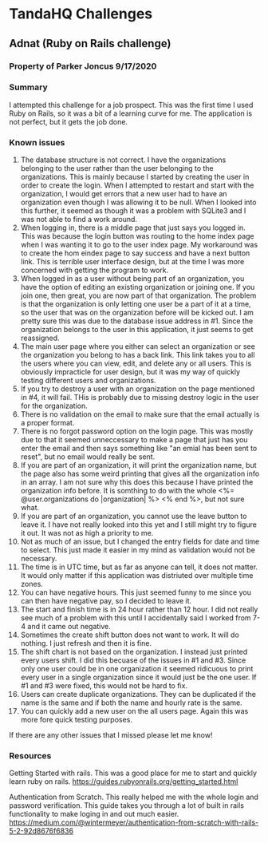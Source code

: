 # TandaHQ Challenges
## Adnat (Ruby on Rails challenge)
### Property of Parker Joncus 9/17/2020

### Summary
I attempted this challenge for a job prospect. This was the first time I used Ruby on Rails, so it was a bit of a learning curve for me. The application is not perfect, but it gets the job done.

### Known issues
1. The database structure is not correct. I have the organizations belonging to the user rather than the user belonging to the organizations. This is mainly because I started by creating the user in order to create the login. When I attempted to restart and start with the organization, I would get errors that a new user had to have an organization even though I was allowing it to be null. When I looked into this further, it seemed as though it was a problem with SQLite3 and I was not able to find a work around. 
2. When logging in, there is a middle page that just says you logged in. This was because the login button was routing to the home index page when I was wanting it to go to the user index page. My workaround was to create the hom eindex page to say success and have a next button link. This is terrible user interface design, but at the time I was more concerned with getting the program to work. 
3. When logged in as a user without being part of an organization, you have the option of editing an existing organization or joining one. If you join one, then great, you are now part of that organization. The problem is that the organization is only letting one user be a part of it at a time, so the user that was on the organization before will be kicked out. I am pretty sure this was due to the database issue address in #1. Since the organization belongs to the user in this application, it just seems to get reassigned. 
4. The main user page where you either can select an organization or see the organization you belong to has a back link. This link takes you to all the users where you can view, edit, and delete any or all users. This is obviously impracticle for user design, but it was my way of quickly testing different users and organizations. 
5. If you try to destroy a user with an organization on the page mentioned in #4, it will fail. THis is probably due to missing destroy logic in the user for the organization. 
6. There is no validation on the email to make sure that the email actually is a proper format. 
7. There is no forgot password option on the login page. This was mostly due to that it seemed unneccessary to make a page that just has you enter the email and then says something like "an emial has been sent to reset", but no email would really be sent.
8. If you are part of an organization, it will print the organization name, but the page also has some weird printing that gives all the organization info in an array. I am not sure why this does this because I have printed the organization info before. It is somthing to do with the whole <%= @user.organizations do |organization| %> <% end %>, but not sure what. 
9. If you are part of an organization, you cannot use the leave button to leave it. I have not really looked into this yet and I still might try to figure it out. It was not as high a priority to me. 
10. Not as much of an issue, but I changed the entry fields for date and time to select. This just made it easier in my mind as validation would not be necessary. 
11. The time is in UTC time, but as far as anyone can tell, it does not matter. It would only matter if this application was distriuted over multiple time zones. 
12. You can have negative hours. This just seemed funny to me since you can then have negative pay, so I decided to leave it. 
13. The start and finish time is in 24 hour rather than 12 hour. I did not really see much of a problem with this until I accidentally said I worked from 7-4 and it came out negative. 
14. Sometimes the create shift button does not want to work. It will do nothing. I just refresh and then it is fine. 
15. The shift chart is not based on the organization. I instead just printed every users shift. I did this becuase of the issues in #1 and #3. Since only one user could be in one organization it seemed ridicuous to print every user in a single organization since it would just be the one user. If #1 and #3 were fixed, this would not be hard to fix.
16. Users can create duplicate organizations. They can be duplicated if the name is the same and if both the name and hourly rate is the same. 
17. You can quickly add a new user on the all users page. Again this was more fore quick testing purposes. 

If there are any other issues that I missed please let me know!
 
 ### Resources
 Getting Started with rails. This was a good place for me to start and quickly learn ruby on rails. https://guides.rubyonrails.org/getting_started.html
 
 Authentication from Scratch. This really helped me with the whole login and password verification. This guide takes you through a lot of built in rails functionality to make loging in and out much easier.  https://medium.com/@wintermeyer/authentication-from-scratch-with-rails-5-2-92d8676f6836
